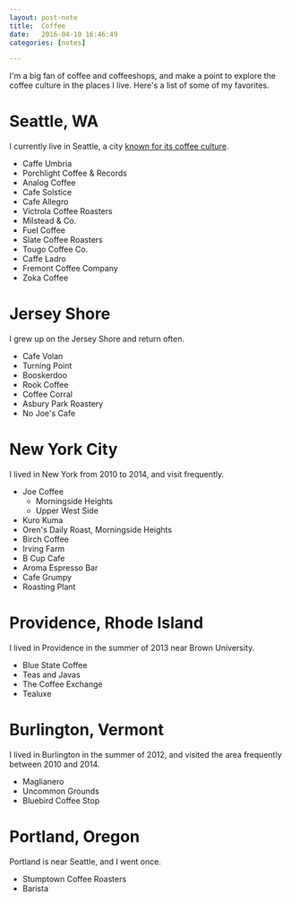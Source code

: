 ```yaml
---
layout: post-note
title:  Coffee
date:   2016-04-10 16:46:49
categories: [notes]

---
```


I'm a big fan of coffee and coffeeshops, and make a point to explore the coffee 
culture in the places I live.
Here's a list of some of my favorites. 

Seattle, WA
=============

I currently live in Seattle, a city 
[known for its coffee culture](https://en.wikipedia.org/wiki/Coffee_in_Seattle).

+ Caffe Umbria
+ Porchlight Coffee & Records
+ Analog Coffee
+ Cafe Solstice
+ Cafe Allegro
+ Victrola Coffee Roasters
+ Milstead & Co.
+ Fuel Coffee
+ Slate Coffee Roasters
+ Tougo Coffee Co.
+ Caffe Ladro
+ Fremont Coffee Company
+ Zoka Coffee

Jersey Shore
=============

I grew up on the Jersey Shore and return often. 

+ Cafe Volan
+ Turning Point
+ Booskerdoo
+ Rook Coffee
+ Coffee Corral
+ Asbury Park Roastery
+ No Joe's Cafe

New York City
=============

I lived in New York from 2010 to 2014, and visit frequently. 

+ Joe Coffee
	- Morningside Heights
	- Upper West Side
+ Kuro Kuma
+ Oren's Daily Roast, Morningside Heights
+ Birch Coffee
+ Irving Farm
+ B Cup Cafe
+ Aroma Espresso Bar
+ Cafe Grumpy
+ Roasting Plant

Providence, Rhode Island
=============

I lived in Providence in the summer of 2013 near Brown University.

+ Blue State Coffee
+ Teas and Javas
+ The Coffee Exchange
+ Tealuxe

Burlington, Vermont
=============

I lived in Burlington in the summer of 2012, and visited the area frequently between
2010 and 2014. 

+ Maglianero
+ Uncommon Grounds
+ Bluebird Coffee Stop

Portland, Oregon
===============

Portland is near Seattle, and I went once.

+ Stumptown Coffee Roasters
+ Barista
